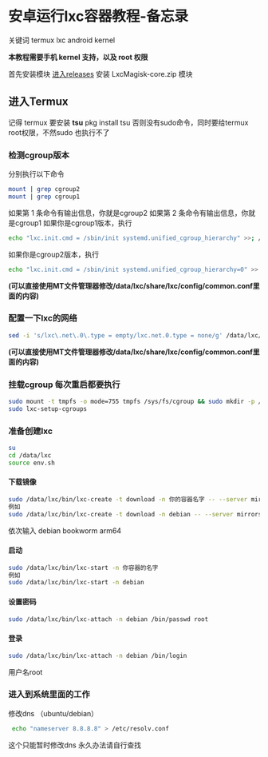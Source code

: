 # 安卓运行lxc容器教程-备忘录

关键词 termux lxc android kernel

**本教程需要手机 kernel 支持，以及 root 权限**

首先安装模块 [进入releases](https://github.com/qc-wl/termux-lxc/releases "进入releases") 安装 LxcMagisk-core.zip 模块

## 进入Termux
记得 termux 要安装 **tsu** pkg install tsu 否则没有sudo命令，同时要给termux root权限，不然sudo 也执行不了
### 检测cgroup版本
分别执行以下命令
```bash
mount | grep cgroup2 
mount | grep cgroup1
```
如果第 1 条命令有输出信息，你就是cgroup2
如果第 2 条命令有输出信息，你就是cgroup1
如果你是cgroup1版本，执行
```bash
echo "lxc.init.cmd = /sbin/init systemd.unified_cgroup_hierarchy" >>; /data/lxc/share/lxc/config/common.conf
```
如果你是cgroup2版本，执行
```bash
echo "lxc.init.cmd = /sbin/init systemd.unified_cgroup_hierarchy=0" >> /data/lxc/share/lxc
```
**(可以直接使用MT文件管理器修改/data/lxc/share/lxc/config/common.conf里面的内容)**
### 配置一下lxc的网络
```bash
sed -i 's/lxc\.net\.0\.type = empty/lxc.net.0.type = none/g' /data/lxc/etc/lxc/default.conf
```
**(可以直接使用MT文件管理器修改/data/lxc/share/lxc/config/common.conf里面的内容)**
### 挂载cgroup 每次重启都要执行
```bash
sudo mount -t tmpfs -o mode=755 tmpfs /sys/fs/cgroup && sudo mkdir -p /sys/fs/cgroup/devices && sudo mount -t cgroup -o devices cgroup /sys/fs/cgroup/devices && sudo mkdir -p /sys/fs/cgroup/systemd && sudo mount -t cgroup cgroup -o none,name=systemd /sys/fs/cgroup/systemd
sudo lxc-setup-cgroups
```
### 准备创建lxc
```bash
su
cd /data/lxc
source env.sh
```
#### 下载镜像
```bash
sudo /data/lxc/bin/lxc-create -t download -n 你的容器名字 -- --server mirrors.tuna.tsinghua.edu.cn/lxc-images
例如
sudo /data/lxc/bin/lxc-create -t download -n debian -- --server mirrors.tuna.tsinghua.edu.cn/lxc-images
```
依次输入 debian bookworm arm64
#### 启动
```bash
sudo /data/lxc/bin/lxc-start -n 你容器的名字
例如
sudo /data/lxc/bin/lxc-start -n debian
```
#### 设置密码
```bash
sudo /data/lxc/bin/lxc-attach -n debian /bin/passwd root
```
#### 登录
```bash
sudo /data/lxc/bin/lxc-attach -n debian /bin/login
```
用户名root
### 进入到系统里面的工作
修改dns （ubuntu/debian）
```bash
 echo "nameserver 8.8.8.8" > /etc/resolv.conf
```
这个只能暂时修改dns 永久办法请自行查找
